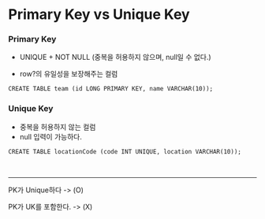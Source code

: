 # Primary Key vs Unique Key

### Primary Key

- UNIQUE + NOT NULL (중복을 허용하지 않으며, null일 수 없다.)

- row?의 유일성을 보장해주는 컬럼

```mysql
CREATE TABLE team (id LONG PRIMARY KEY, name VARCHAR(10));
```



### Unique Key

- 중복을 허용하지 않는 컬럼
- null 입력이 가능하다.

```mysql
CREATE TABLE locationCode (code INT UNIQUE, location VARCHAR(10));
```

<br/>

---

PK가 Unique하다 -> (O)

PK가 UK를 포함한다. -> (X)